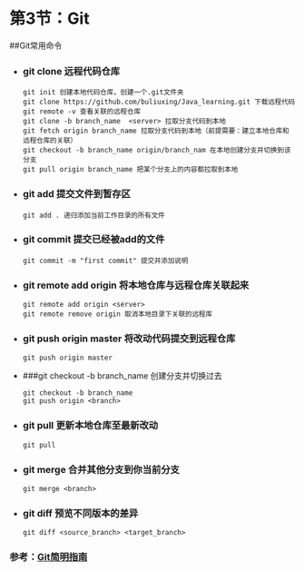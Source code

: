 # 第3节：Git



##Git常用命令

- ### git clone 远程代码仓库

  ```
  git init 创建本地代码仓库，创建一个.git文件夹
  git clone https://github.com/buliuxing/Java_learning.git 下载远程代码
  git remote -v 查看关联的远程仓库
  git clone -b branch_name  <server> 拉取分支代码到本地
  git fetch origin branch_name 拉取分支代码到本地（前提需要：建立本地仓库和远程仓库的关联） 
  git checkout -b branch_name origin/branch_nam 在本地创建分支并切换到该分支
  git pull origin branch_name 把某个分支上的内容都拉取到本地
  ```

* ### git add 提交文件到暂存区

  ```
  git add . 递归添加当前工作目录的所有文件
  ```

* ### git commit 提交已经被add的文件

  ```
  git commit -m "first commit" 提交并添加说明
  ```

* ### git remote add origin 将本地仓库与远程仓库关联起来

  ```
  git remote add origin <server>
  git remote remove origin 取消本地目录下关联的远程库
  ```

* ### git push origin master 将改动代码提交到远程仓库

  ```
  git push origin master
  ```

+ ###git checkout -b branch_name 创建分支并切换过去

  ```
  git checkout -b branch_name 
  git push origin <branch>
  ```

+ ### git pull 更新本地仓库至最新改动

  ```
  git pull
  ```

+ ### git merge 合并其他分支到你当前分支

  ```
  git merge <branch>
  ```

+ ### git diff 预览不同版本的差异

  ```
  git diff <source_branch> <target_branch>
  ```



### 参考：[Git简明指南](http://www.runoob.com/manual/git-guide/)

